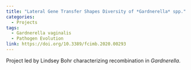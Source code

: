 ```yaml
---
title: "Lateral Gene Transfer Shapes Diversity of *Gardnerella* spp."
categories:
  - Projects
tags:
  - Gardnerella vaginalis
  - Pathogen Evolution
link: https://doi.org/10.3389/fcimb.2020.00293
---
```


Project led by Lindsey Bohr characterizing recombination in *Gardnerella*.

